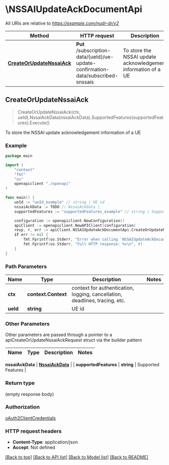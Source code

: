 # \NSSAIUpdateAckDocumentApi

All URIs are relative to *https://example.com/nudr-dr/v2*

Method | HTTP request | Description
------------- | ------------- | -------------
[**CreateOrUpdateNssaiAck**](NSSAIUpdateAckDocumentApi.md#CreateOrUpdateNssaiAck) | **Put** /subscription-data/{ueId}/ue-update-confirmation-data/subscribed-snssais | To store the NSSAI update acknowledgement information of a UE



## CreateOrUpdateNssaiAck

> CreateOrUpdateNssaiAck(ctx, ueId).NssaiAckData(nssaiAckData).SupportedFeatures(supportedFeatures).Execute()

To store the NSSAI update acknowledgement information of a UE

### Example

```go
package main

import (
    "context"
    "fmt"
    "os"
    openapiclient "./openapi"
)

func main() {
    ueId := "ueId_example" // string | UE id
    nssaiAckData := TODO // NssaiAckData | 
    supportedFeatures := "supportedFeatures_example" // string | Supported Features (optional)

    configuration := openapiclient.NewConfiguration()
    apiClient := openapiclient.NewAPIClient(configuration)
    resp, r, err := apiClient.NSSAIUpdateAckDocumentApi.CreateOrUpdateNssaiAck(context.Background(), ueId).NssaiAckData(nssaiAckData).SupportedFeatures(supportedFeatures).Execute()
    if err != nil {
        fmt.Fprintf(os.Stderr, "Error when calling `NSSAIUpdateAckDocumentApi.CreateOrUpdateNssaiAck``: %v\n", err)
        fmt.Fprintf(os.Stderr, "Full HTTP response: %v\n", r)
    }
}
```

### Path Parameters


Name | Type | Description  | Notes
------------- | ------------- | ------------- | -------------
**ctx** | **context.Context** | context for authentication, logging, cancellation, deadlines, tracing, etc.
**ueId** | **string** | UE id | 

### Other Parameters

Other parameters are passed through a pointer to a apiCreateOrUpdateNssaiAckRequest struct via the builder pattern


Name | Type | Description  | Notes
------------- | ------------- | ------------- | -------------

 **nssaiAckData** | [**NssaiAckData**](NssaiAckData.md) |  | 
 **supportedFeatures** | **string** | Supported Features | 

### Return type

 (empty response body)

### Authorization

[oAuth2ClientCredentials](../README.md#oAuth2ClientCredentials)

### HTTP request headers

- **Content-Type**: application/json
- **Accept**: Not defined

[[Back to top]](#) [[Back to API list]](../README.md#documentation-for-api-endpoints)
[[Back to Model list]](../README.md#documentation-for-models)
[[Back to README]](../README.md)

